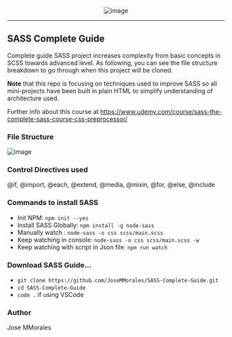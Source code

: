 <div align="center">

![image](https://user-images.githubusercontent.com/43299285/200118853-1c8ee8a8-9256-4a92-8d56-b015c5ae9b30.png)

</div>

<hr>

## SASS Complete Guide

Complete guide SASS project increases complexity from basic concepts in SCSS towards advanced level. As following, you can see the file structure breakdown to go through when this project will be cloned.

<b>Note</b> that this repo is focusing on techniques used to improve SASS so all mini-projects have been built in plain HTML to simplify understanding of architecture used.

Further info about this course at https://www.udemy.com/course/sass-the-complete-sass-course-css-preprocessor/

### File Structure

![image](https://user-images.githubusercontent.com/43299285/200118387-2fd2d614-b14b-470d-bb35-2b4803f95620.png)

### Control Directives used

@if, @import, @each, @extend, @media, @mixin, @for, @else, @include

### Commands to install SASS

- Init NPM: `npm init --yes`
- Install SASS Globally: `npm install -g node-sass`
- Manually watch : `node-sass -o css scss/main.scss`
- Keep watching in console: `node-sass -o css scss/main.scss -w`
- Keep watching with script in Json file: `npm run watch`

### Download SASS Guide...

- `git clone https://github.com/JoseMMorales/SASS-Complete-Guide.git`
- `cd SASS-Complete-Guide`
- `code .` if using VSCode

### Author

Jose MMorales
